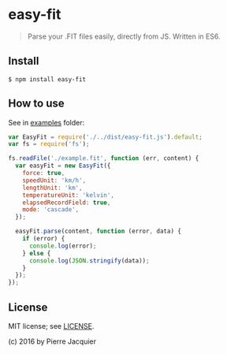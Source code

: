 # easy-fit

> Parse your .FIT files easily, directly from JS.
> Written in ES6.


## Install

```
$ npm install easy-fit
```

## How to use

See in [examples](./examples) folder:

```javascript
var EasyFit = require('./../dist/easy-fit.js').default;
var fs = require('fs');

fs.readFile('./example.fit', function (err, content) {
  var easyFit = new EasyFit({
    force: true,
    speedUnit: 'km/h',
    lengthUnit: 'km',
    temperatureUnit: 'kelvin',
    elapsedRecordField: true,
    mode: 'cascade',
  });

  easyFit.parse(content, function (error, data) {
    if (error) {
      console.log(error);
    } else {
      console.log(JSON.stringify(data));
    }
  });
});
```

## License

MIT license; see [LICENSE](./LICENSE).

(c) 2016 by Pierre Jacquier
